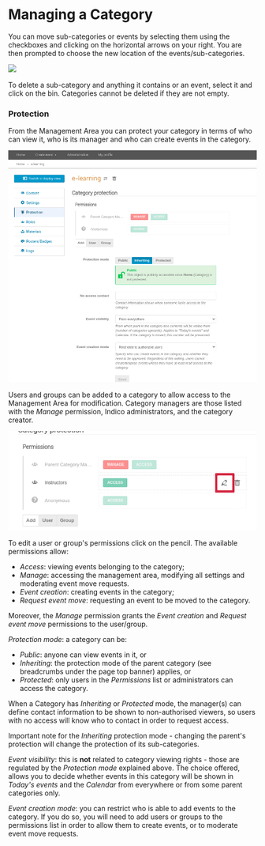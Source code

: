 # Managing a Category

You can move sub-categories or events by selecting them using the checkboxes and clicking on the horizontal arrows on your right. You are then prompted to choose the new location of the events/sub-categories.

![](../assets/category_move.png)

To delete a sub-category and anything it contains or an event, select it and click on the bin. Categories cannot be deleted if they are not empty.

### Protection

From the Management Area you can protect your category in terms of who can view it, who is its manager and who can create events in the category.

![](../assets/category_protection.png)

Users and groups can be added to a category to allow access to the Management Area for modification. Category managers are those listed with the *Manage* permission, Indico administrators, and the category creator.

![](../assets/category_protection_edit_permissions.png)

To edit a user or group's permissions click on the pencil. The available permissions allow:

- *Access*: viewing events belonging to the category;
- *Manage*: accessing the management area, modifying all settings and moderating event move requests.
- *Event creation*: creating events in the category;
- *Request event move*: requesting an event to be moved to the category.

Moreover, the *Manage* permission grants the *Event creation* and *Request event move* permissions to the user/group.

*Protection mode*: a category can be:

- *Public*: anyone can view events in it, or
- *Inheriting*: the protection mode of the parent category (see breadcrumbs under the page top banner) applies, or
- *Protected*: only users in the *Permissions* list or administrators can access the category.

When a Category has _Inheriting_ or _Protected_ mode, the manager(s) can define contact information to be shown to non-authorised viewers, so users with no access will know who to contact in order to request access.

Important note for the _Inheriting_ protection mode - changing the parent's protection will change the protection of its sub-categories.

*Event visibility*: this is **not** related to category viewing rights - those are regulated by the *Protection mode* explained above.  The choice offered, allows you to decide whether events in this category will be shown in *Today's events* and the *Calendar* from everywhere or from some parent categories only.

*Event creation mode*: you can restrict who is able to add events to the category. If you do so, you will need to add users or groups to the permissions list in order to allow them to create events, or to moderate event move requests.
